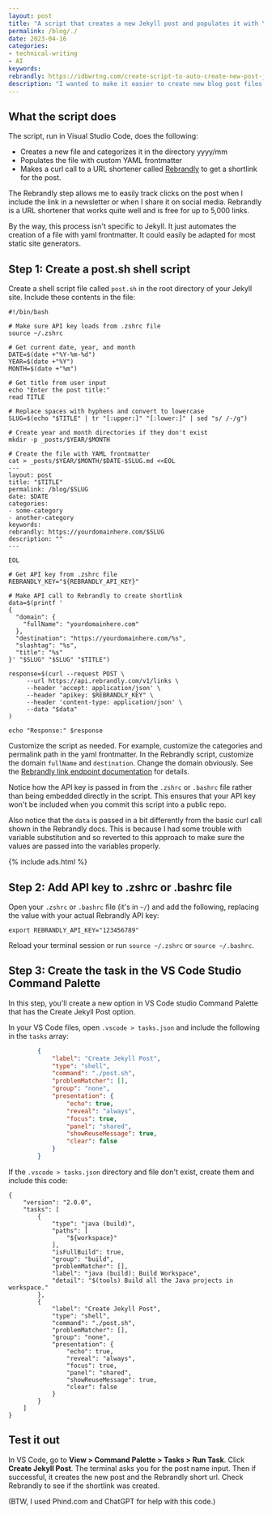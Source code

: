 ```yaml
---
layout: post
title: "A script that creates a new Jekyll post and populates it with YAML frontmatter, and also makes a curl call to add a Rebrandly shortlink"
permalink: /blog/./
date: 2023-04-16
categories:
- technical-writing
- AI
keywords: 
rebrandly: https://idbwrtng.com/create-script-to-auto-create-new-post-jekyll
description: "I wanted to make it easier to create new blog post files in Jekyll, so I made a script that automates some of this functionality. (This is also an example of how AI tools can help you write code.)"
---
```


## What the script does 

The script, run in Visual Studio Code, does the following:

- Creates a new file and categorizes it in the directory yyyy/mm
- Populates the file with custom YAML frontmatter
- Makes a curl call to a URL shortener called [Rebrandly](https://rebrandly.com) to get a shortlink for the post. 

The Rebrandly step allows me to easily track clicks on the post when I include the link in a newsletter or when I share it on social media. Rebrandly is a URL shortener that works quite well and is free for up to 5,000 links.

By the way, this process isn't specific to Jekyll. It just automates the creation of a file with yaml frontmatter. It could easily be adapted for most static site generators.

## Step 1: Create a post.sh shell script

Create a shell script file called `post.sh` in the root directory of your Jekyll site. Include these contents in the file:

```shell
#!/bin/bash

# Make sure API key loads from .zshrc file
source ~/.zshrc

# Get current date, year, and month
DATE=$(date +"%Y-%m-%d")
YEAR=$(date +"%Y")
MONTH=$(date +"%m")

# Get title from user input
echo "Enter the post title:"
read TITLE

# Replace spaces with hyphens and convert to lowercase
SLUG=$(echo "$TITLE" | tr "[:upper:]" "[:lower:]" | sed "s/ /-/g")

# Create year and month directories if they don't exist
mkdir -p _posts/$YEAR/$MONTH

# Create the file with YAML frontmatter
cat > _posts/$YEAR/$MONTH/$DATE-$SLUG.md <<EOL
---
layout: post
title: "$TITLE"
permalink: /blog/$SLUG
date: $DATE
categories:
- some-category
- another-category
keywords: 
rebrandly: https://yourdomainhere.com/$SLUG
description: ""
---

EOL

# Get API key from .zshrc file
REBRANDLY_KEY="${REBRANDLY_API_KEY}"

# Make API call to Rebrandly to create shortlink
data=$(printf '
{
  "domain": {
    "fullName": "yourdomainhere.com"
  },
  "destination": "https://yourdomainhere.com/%s",
  "slashtag": "%s",
  "title": "%s"
}' "$SLUG" "$SLUG" "$TITLE")

response=$(curl --request POST \
     --url https://api.rebrandly.com/v1/links \
     --header 'accept: application/json' \
     --header "apikey: $REBRANDLY_KEY" \
     --header 'content-type: application/json' \
     --data "$data"
)

echo "Response:" $response
```

Customize the script as needed. For example, customize the categories and permalink path in the yaml frontmatter. In the Rebrandly script, customize the domain `fullName` and `destination`. Change the domain obviously. See the [Rebrandly link endpoint documentation](https://developers.rebrandly.com/reference/createlink) for details.

Notice how the API key is passed in from the `.zshrc` or `.bashrc` file rather than being embedded directly in the script. This ensures that your API key won't be included when you commit this script into a public repo.

Also notice that the `data` is passed in a bit differently from the basic curl call shown in the Rebrandly docs. This is because I had some trouble with variable substitution and so reverted to this approach to make sure the values are passed into the variables properly.

{% include ads.html %}

## Step 2: Add API key to .zshrc or .bashrc file

Open your `.zshrc` or `.bashrc` file (it's in `~/`) and add the following, replacing the value with your actual Rebrandly API key:

```
export REBRANDLY_API_KEY="123456789"
```

Reload your terminal session or run `source ~/.zshrc` or `source ~/.bashrc`.

## Step 3: Create the task in the VS Code Studio Command Palette

In this step, you'll create a new option in VS Code studio Command Palette that has the Create Jekyll Post option. 

In your VS Code files, open `.vscode > tasks.json` and include the following in the `tasks` array:

```json
        {
            "label": "Create Jekyll Post",
            "type": "shell",
            "command": "./post.sh",
            "problemMatcher": [],
            "group": "none",
            "presentation": {
                "echo": true,
                "reveal": "always",
                "focus": true,
                "panel": "shared",
                "showReuseMessage": true,
                "clear": false
            }
        }
```

If the `.vscode > tasks.json` directory and file don't exist, create them and include this code:

```
{
	"version": "2.0.0",
	"tasks": [
        {
            "type": "java (build)",
            "paths": [
                "${workspace}"
            ],
            "isFullBuild": true,
            "group": "build",
            "problemMatcher": [],
            "label": "java (build): Build Workspace",
            "detail": "$(tools) Build all the Java projects in workspace."
        },
        {
            "label": "Create Jekyll Post",
            "type": "shell",
            "command": "./post.sh",
            "problemMatcher": [],
            "group": "none",
            "presentation": {
                "echo": true,
                "reveal": "always",
                "focus": true,
                "panel": "shared",
                "showReuseMessage": true,
                "clear": false
            }
        }
    ]
}
```

## Test it out

In VS Code, go to **View > Command Palette > Tasks > Run Task**. Click **Create Jekyll Post**. The terminal asks you for the post name input. Then if successful, it creates the new post and the Rebrandly short url. Check Rebrandly to see if the shortlink was created.

(BTW, I used Phind.com and ChatGPT for help with this code.)